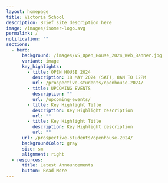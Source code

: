 ```yaml
---
layout: homepage
title: Victoria School
description: Brief site description here
image: /images/isomer-logo.svg
permalink: /
notification: ""
sections:
  - hero:
      background: /images/VS_Open_House_2024_Web_Banner.jpg
      variant: image
      key_highlights:
        - title: OPEN HOUSE 2024
          description: 18 MAY 2024 (SAT), 8AM TO 12PM
          url: /prospective-students/openhouse-2024/
        - title: UPCOMING EVENTS
          description: ""
          url: /upcoming-events/
        - title: Key Highlight Title
          description: Key Highlight description
          url: ""
        - title: Key Highlight Title
          description: Key Highlight description
          url: ""
      url: /prospective-students/openhouse-2024/
      backgroundColor: gray
      size: sm
      alignment: right
  - resources:
      title: Latest Announcements
      button: Read More
---
```

